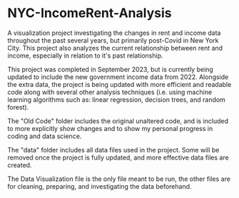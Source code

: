 # NYC-IncomeRent-Analysis
A visualization project investigating the changes in rent and income data throughout the past several years, but primarily post-Covid in New York City. This project also analyzes the current relationship between rent and income, especially in relation to it's past relationship.

This project was completed in September 2023, but is currently being updated to include the new government income data from 2022. Alongside the extra data, the project is being updated with more efficient and readable code along with several other analysis techniques (i.e. using machine learning algorithms such as: linear regression, decision trees, and random forest). 

The "Old Code" folder includes the original unaltered code, and is included to more explicitly show changes and to show my personal progress in coding and data science.

The "data" folder includes all data files used in the project. Some will be removed once the project is fully updated, and more effective data files are created.

The Data Visualization file is the only file meant to be run, the other files are for cleaning, preparing, and investigating the data beforehand.
